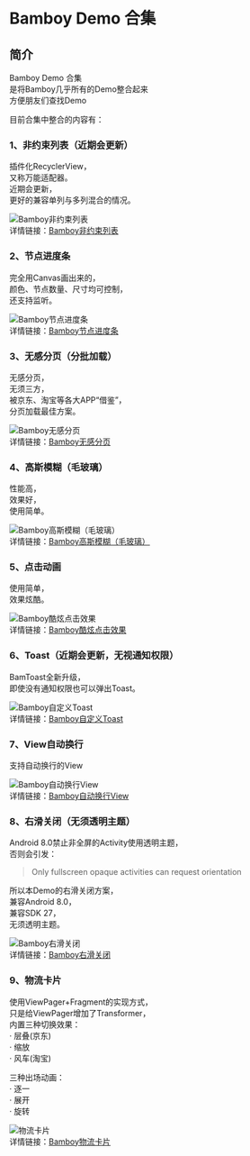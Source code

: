 # Bamboy Demo 合集

## 简介
Bamboy Demo 合集  
是将Bamboy几乎所有的Demo整合起来  
方便朋友们查找Demo  

目前合集中整合的内容有：  
  
### 1、非约束列表（近期会更新）  
插件化RecyclerView，  
又称万能适配器。  
近期会更新，  
更好的兼容单列与多列混合的情况。
  
![Bamboy非约束列表](https://img-blog.csdn.net/20170512150002689?watermark/2/text/aHR0cDovL2Jsb2cuY3Nkbi5uZXQvYmFtYm95Xw==/font/5a6L5L2T/fontsize/400/fill/I0JBQkFCMA==/dissolve/70/gravity/SouthEast)  
详情链接：[Bamboy非约束列表](https://blog.csdn.net/bamboy_/article/details/71727461)  
  
### 2、节点进度条  
完全用Canvas画出来的，  
颜色、节点数量、尺寸均可控制，  
还支持监听。  
  
![Bamboy节点进度条](https://img-blog.csdn.net/20180405104308201?watermark/2/text/aHR0cHM6Ly9ibG9nLmNzZG4ubmV0L2JhbWJveV8=/font/5a6L5L2T/fontsize/400/fill/I0JBQkFCMA==/dissolve/70)  
详情链接：[Bamboy节点进度条](https://blog.csdn.net/bamboy_/article/details/79825006)
  
### 3、无感分页（分批加载）
无感分页，  
无须三方，  
被京东、淘宝等各大APP“借鉴”，  
分页加载最佳方案。  
  
![Bamboy无感分页](https://img-blog.csdn.net/20170113145959792?watermark/2/text/aHR0cDovL2Jsb2cuY3Nkbi5uZXQvYmFtYm95Xw==/font/5a6L5L2T/fontsize/400/fill/I0JBQkFCMA==/dissolve/70/gravity/SouthEast)  
详情链接：[Bamboy无感分页](https://blog.csdn.net/bamboy_/article/details/54408691)  
    
### 4、高斯模糊（毛玻璃）  
性能高，  
效果好，  
使用简单。  
  
![Bamboy高斯模糊（毛玻璃）](https://img-blog.csdn.net/20170104101010910?watermark/2/text/aHR0cDovL2Jsb2cuY3Nkbi5uZXQvcXFfMjQ1MTUzNTk=/font/5a6L5L2T/fontsize/400/fill/I0JBQkFCMA==/dissolve/70/gravity/SouthEast)  
详情链接：[Bamboy高斯模糊（毛玻璃）](https://blog.csdn.net/bamboy_/article/details/54345636)  
  
### 5、点击动画  
使用简单，  
效果炫酷。  
  
![Bamboy酷炫点击效果](https://img-blog.csdn.net/20170110133930447?watermark/2/text/aHR0cDovL2Jsb2cuY3Nkbi5uZXQvcXFfMjQ1MTUzNTk=/font/5a6L5L2T/fontsize/400/fill/I0JBQkFCMA==/dissolve/70/gravity/SouthEast)  
详情链接：[Bamboy酷炫点击效果](https://blog.csdn.net/bamboy_/article/details/54342079)  
  
### 6、Toast（近期会更新，无视通知权限）  
BamToast全新升级，  
即使没有通知权限也可以弹出Toast。  
  
![Bamboy自定义Toast](https://img-blog.csdn.net/20170209183501183?watermark/2/text/aHR0cDovL2Jsb2cuY3Nkbi5uZXQvYmFtYm95Xw==/font/5a6L5L2T/fontsize/400/fill/I0JBQkFCMA==/dissolve/70/gravity/SouthEast)  
详情链接：[Bamboy自定义Toast](https://blog.csdn.net/bamboy_/article/details/54952174) 
  
### 7、View自动换行
支持自动换行的View  
  
![Bamboy自动换行View](https://img-blog.csdn.net/20170113162220359?watermark/2/text/aHR0cDovL2Jsb2cuY3Nkbi5uZXQvYmFtYm95Xw==/font/5a6L5L2T/fontsize/400/fill/I0JBQkFCMA==/dissolve/70/gravity/SouthEast)  
详情链接：[Bamboy自动换行View](https://blog.csdn.net/bamboy_/article/details/54409840) 
  
### 8、右滑关闭（无须透明主题）
Android 8.0禁止非全屏的Activity使用透明主题，  
否则会引发：  
> Only fullscreen opaque activities can request orientation  
  
所以本Demo的右滑关闭方案，  
兼容Android 8.0，  
兼容SDK 27，  
无须透明主题。
  
![Bamboy右滑关闭](https://img-blog.csdnimg.cn/20181108162141217.gif)  
详情链接：[Bamboy右滑关闭](https://blog.csdn.net/bamboy_/article/details/83863260) 

### 9、物流卡片
使用ViewPager+Fragment的实现方式，  
只是给ViewPager增加了Transformer，  
内置三种切换效果：  
· 层叠(京东)   
· 缩放  
· 风车(淘宝)   
  
三种出场动画：  
· 逐一  
· 展开  
· 旋转  
  
![物流卡片](https://img-blog.csdnimg.cn/20190312160712140.gif)  
详情链接：[Bamboy物流卡片](https://blog.csdn.net/bamboy_/article/details/88415267) 
  

















